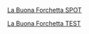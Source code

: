 [La Buona Forchetta SPOT](https://youtu.be/gAKzE_MczW0)

[La Buona Forchetta TEST](https://youtu.be/GTm76VhDWDo)
